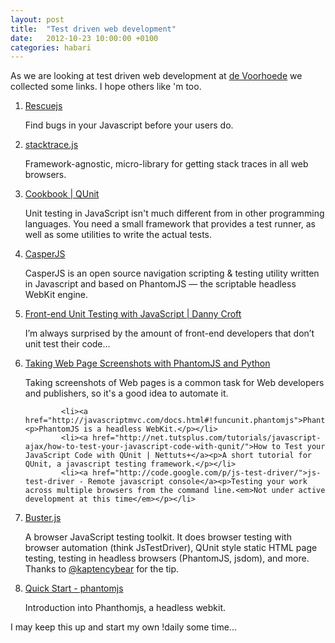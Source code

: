 ```yaml
---
layout: post
title:  "Test driven web development"
date:   2012-10-23 10:00:00 +0100
categories: habari
---
```

<p>As we are looking at test driven web development at <a href="http://voorhoede.nl">de Voorhoede</a> we collected some links. I hope others like 'm too.</p>
		<ol class="linkbait">
			<li><a href="http://rescuejs.com/">Rescuejs</a><p>Find bugs in your Javascript before your users do.</p></li>
			<li><a href="http://stacktracejs.com/">stacktrace.js</a><p>Framework-agnostic, micro-library for getting stack traces in all web browsers.</p></li>
			<li><a href="http://qunitjs.com/cookbook/">Cookbook | QUnit</a><p>Unit testing in JavaScript isn't much different from in other programming languages. You need a small framework that provides a test runner, as well as some utilities to write the actual tests.</p></li>
			<li><a href="http://casperjs.org/index.html">CasperJS</a><p>CasperJS is an open source navigation scripting & testing utility written in Javascript and based on PhantomJS — the scriptable headless WebKit engine.</p></li>
			<li><a href="http://dannycroft.co.uk/front-end-unit-testing-with-javascript/">Front-end Unit Testing with JavaScript | Danny Croft</a><p>I’m always surprised by the amount of front-end developers that don’t unit test their code...</p></li>
			<li><a href="http://geeksta.net/geeklog/web-page-screenshots-phantomjs-python/">Taking Web Page Screenshots with PhantomJS and Python</a><p>Taking screenshots of Web pages is a common task for Web developers and publishers, so it's a good idea to automate it.</p></li>
			
			<li><a href="http://javascriptmvc.com/docs.html#!funcunit.phantomjs">PhantomJS</a><p>PhantomJS is a headless WebKit.</p></li>
			<li><a href="http://net.tutsplus.com/tutorials/javascript-ajax/how-to-test-your-javascript-code-with-qunit/">How to Test your JavaScript Code with QUnit | Nettuts+</a><p>A short tutorial for QUnit, a javascript testing framework.</p></li>
			<li><a href="http://code.google.com/p/js-test-driver/">js-test-driver - Remote javascript console</a><p>Testing your work across multiple browsers from the command line.<em>Not under active development at this time</em></p></li>
<li><a href="http://docs.busterjs.org/en/latest/">Buster.js</a><p>A browser JavaScript testing toolkit. It does browser testing with browser automation (think JsTestDriver), QUnit style static HTML page testing, testing in headless browsers (PhantomJS, jsdom), and more. <br>Thanks to <a href="http://twitter.com/kaptencybear">@kaptencybear</a> for the tip.</p>
			<li><a href="https://github.com/ariya/phantomjs/wiki/Quick-Start">Quick Start - phantomjs</a><p>Introduction into Phanthomjs, a headless webkit.</p></li>
		</ol>
<p>I may keep this up and start my own !daily some time...</p>